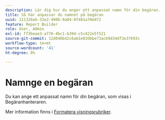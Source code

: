 ```yaml
---
description: Lär dig hur du anger ett anpassat namn för din begäran.
title: Så här anpassar du namnet på begäran
uuid: 111326eb-33e2-490b-9a04-0f481a70e072
feature: Report Builder
role: User, Admin
exl-id: ff3beae3-a776-4bc1-b394-c5c422e5f521
source-git-commit: 12d048b42c6a61e03dbbe73acb9d34df3e37693c
workflow-type: tm+mt
source-wordcount: '41'
ht-degree: 0%

---
```


# Namnge en begäran

Du kan ange ett anpassat namn för din begäran, som visas i Begäranhanteraren.

Mer information finns i [Formatera visningsrubriker](/help/analyze/legacy-report-builder/layout/t-format-display-headers.md).
